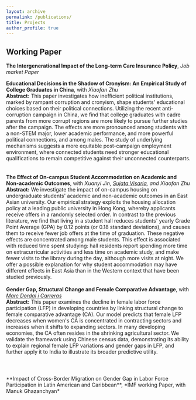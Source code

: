 ```yaml
---
layout: archive
permalink: /publications/
title: Projects
author_profile: true
---
```

## Working Paper
**The Intergenerational Impact of the Long-term Care Insurance Policy**, *Job market Paper*

**Educational Decisions in the Shadow of Cronyism: An Empirical Study of College Graduates in China**, with *Xiaofan Zhu*
<br>
**Abstract:** This paper investigates how inefficient political institutions, marked by rampant corruption and cronyism, shape students' educational choices based on their political connections. Utilizing the recent anti-corruption campaign in China, we find that college graduates with cadre parents from more corrupt regions are more likely to pursue further studies after the campaign. The effects are more pronounced among students with a non-STEM major, lower academic performance, and more powerful political connections, and among males. The study of underlying mechanisms suggests a more equitable post-campaign employment environment, where connected students need stronger educational qualifications to remain competitive against their unconnected counterparts. <br>
<br>
<br>
**The Effect of On-campus Student Accommodation on Academic and Non-academic Outcomes**, 
with *Xuanyi Jin, [Sujata Visaria](https://apc01.safelinks.protection.outlook.com/?url=https%3A%2F%2Fwww.bayes.city.ac.uk%2Ffaculties-and-research%2Fexperts%2Fsujata-visaria&data=05%7C02%7Ccxiang%40connect.ust.hk%7C1e2724f47e7c42a5094208dd9207f12d%7C6c1d415239d044ca88d9b8d6ddca0708%7C1%7C0%7C638827285053867272%7CUnknown%7CTWFpbGZsb3d8eyJFbXB0eU1hcGkiOnRydWUsIlYiOiIwLjAuMDAwMCIsIlAiOiJXaW4zMiIsIkFOIjoiTWFpbCIsIldUIjoyfQ%3D%3D%7C0%7C%7C%7C&sdata=6zXdN2yJVBbASE9u503tdrHPx3X%2FQPCKPtuMi8BAD2g%3D&reserved=0), and Xiaofan Zhu*
<br>
**Abstract:** We investigate the impact of on-campus housing on undergraduate students' academic and non-academic outcomes in an East Asian university. Our empirical strategy exploits the housing allocation policy at a leading public university in Hong Kong, whereby applicants receive offers in a randomly selected order. In contrast to the previous literature, we find that living in a student hall reduces students' yearly Grade Point Average (GPA) by 0.12 points (or 0.18 standard deviations), and causes them to receive fewer job offers at the time of graduation. These negative effects are concentrated among male students. This effect is associated with reduced time spent studying: hall residents report spending more time on extracurricular activities and less time on academic study, and make fewer visits to the library during the day, although more visits at night. We offer a possible explanation for why student accommodation may have different effects in East Asia than in the Western context that have been studied previously.<br>
<br>
**Gender Gap, Structural Change and Female Comparative Advantage**, with [*Marc Dordal i Carreras*](https://apc01.safelinks.protection.outlook.com/?url=https%3A%2F%2Fmarcdordal.github.io%2F&data=05%7C02%7Ccxiang%40connect.ust.hk%7Cf0b9281d060842169e0108dda71b5d66%7C6c1d415239d044ca88d9b8d6ddca0708%7C1%7C0%7C638850458173818548%7CUnknown%7CTWFpbGZsb3d8eyJFbXB0eU1hcGkiOnRydWUsIlYiOiIwLjAuMDAwMCIsIlAiOiJXaW4zMiIsIkFOIjoiTWFpbCIsIldUIjoyfQ%3D%3D%7C0%7C%7C%7C&sdata=NIHs7Z5tA6utbX9rWOScs%2BZLXc6VkSEFzMyEOKRYzuU%3D&reserved=0) <br>
**Abstract:** This paper examines the decline in female labor force participation (LFP) in developing countries by linking structural change to female comparative advantage (CA). Our model predicts that female LFP decreases when women's CA is concentrated in contracting sectors and increases when it shifts to expanding sectors. In many developing economies, the CA often resides in the shrinking agricultural sector. We validate the framework using Chinese census data, demonstrating its ability to explain regional female LFP variations and gender gaps in LFP, and further apply it to India to illustrate its broader predictive utility. <br>
# <!-- [Slides_April2023](https://www.dropbox.com/scl/fi/99oc9h4x05ns53c4asab7/Slides_Chen-Cassie-Xiang.pdf?rlkey=tb1k63fac888p5qj28tf5ozbc&st=9on2tzx3&dl=0) <br> -->
<br>
**Impact of Cross-Border Migration on Gender Gap in Labor Force Participation in Latin American and Caribbean**, *IMF working Paper, with Manuk Ghazanchyan* <br>
